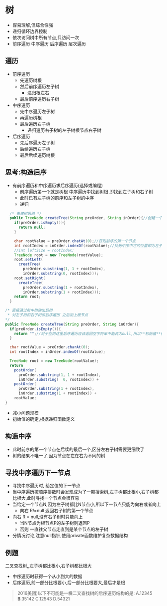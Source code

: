 # 树
* 容易理解,但综合性强
* 递归循环边界控制
* 依次访问树中所有节点,只访问一次
* 前序遍历 中序遍历 后序遍历 层次遍历
## 遍历
* 前序遍历
  * 先遍历树根
  * 然后前序遍历左子树
    * 递归根左右
  * 最后前序遍历右子树
* 中序遍历
  * 先中序遍历左子树
  * 再遍历树根
  * 最后遍历右子树
    * 递归遍历右子树的左子树根节点右子树
* 后序遍历
  * 先后序遍历左子树
  * 后续遍历右子树
  * 最后后续遍历树根
## 思考:构造后序
* 有前序遍历和中序遍历求后序遍历(选择或编程)
  * 前序遍历第一个就是树根 中序遍历中找到树根 即找到左子树和右子树
  * 此时已有左子树的前序和左子树的中序
  * 递归
```java
  /* 先建树思路 */
  public TreeNode createTree(String preOrder, String inOrder){//创建一个获取两个前序中序树的树
    if(preOrder.isEmpty()){
      return null;
    }

    char rootValue = preOrder.chatAt(0);//获取前序的第一个节点
    int rootIndex = inOrder.indexOf(rootValue);//找到中序中它的位置即为左子树
    //int leftSize = rootIndex;
    TreeNode root = new TreeNode(rootValue);
    root.setLeft(
      creatTree(
        preOrder.substring(1, 1 + rootIndex),
        inOrder.substring(0, rootIndex)));
    root.setRight(
      createTree(
        preOrder.substring(1 + rootIndex),
        inOrder.substring(1 + rootIndex)));
    return root;
  }
```
```java
/* 直接通过前中树输出后树
 * 对左子树和右子树求后序遍历 之后加上根节点
*/
public TreeNode createTree(String preOrder, String inOrder){
  if(preOrder.isEmpty()){
    return "";//对于空树这里后序遍历应该返回空字符串不能再为null,所以**初始值**很重要
  }

  char rootValue = preOrder.charAt(0);
  int rootIndex = inOrder.indexOf(rootValue);

  TreeNode root = new TreeNode(rootValue);
  return 
    postOrder(
      proOrder.substring(1, 1 + rootIndex),
      inOrder.substring(  0, rootIndex)) + 
    postOrder(
      proOrder.substring(1 + rootIndex),
      inOrder.substring(1 + rootIndex)) + 
    rootValue;
}
```
* 减小问题规模
* 初始值的确定,根据递归函数定义

## 构造中序
* 此时前序的第一个节点在后续的最后一个,区分左右子树需要更细致了
* 树的结果不唯一了,因为节点在左在右为不同的树
## 寻找中序遍历下一节点
* 寻找中序遍历时, 给定值的下一节点
* 当中序遍历按顺序排数时会发现成为了一颗搜索树,左子树都比根小,右子树都比根大,此时寻找一个节点会很容易
* 当给定一个节点N,因为左子树都比N节点小,所以下一节点只能为向右或者向上
  * 向右 R!=null 返回右子树的第一个节点
* 向右 R = null,没有右子树时只能向上
  * 当N节点为根节点P的左子树则返回P
  * 否则 一直往父节点走直到是某个节点的左子树
* 分情况讨论,注意null指针,使用private函数维护复杂数据结构
## 例题
二叉查找树,,左子树都比根小,右子树都比根大
  * 中序遍历时获得一个从小到大的数据
  * 后序遍历,前一部分比根要小,后一部分比根要大,最后才是根
> 2016美团)以下不可能是一棵二叉查找树的后序遍历结构的是:
> A.12345 **B**.35142 C.12543 D.54321